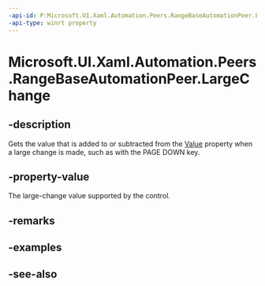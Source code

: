 ```yaml
---
-api-id: P:Microsoft.UI.Xaml.Automation.Peers.RangeBaseAutomationPeer.LargeChange
-api-type: winrt property
---
```


<!-- Property syntax
public double LargeChange { get; }
-->

# Microsoft.UI.Xaml.Automation.Peers.RangeBaseAutomationPeer.LargeChange

## -description
Gets the value that is added to or subtracted from the [Value](rangebaseautomationpeer_value.md) property when a large change is made, such as with the PAGE DOWN key.

## -property-value
The large-change value supported by the control.

## -remarks

## -examples

## -see-also
